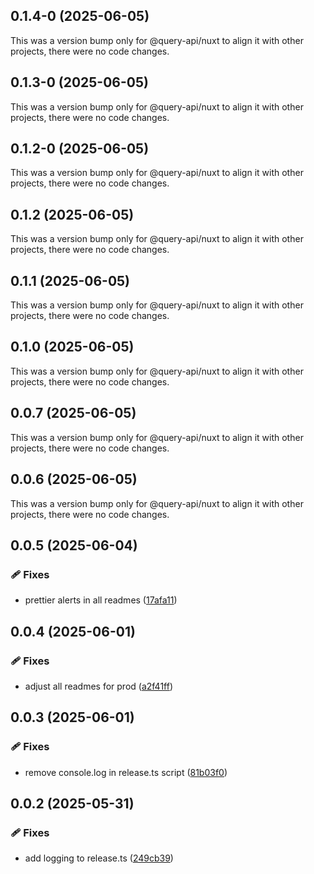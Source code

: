 ## 0.1.4-0 (2025-06-05)

This was a version bump only for @query-api/nuxt to align it with other projects, there were no code
changes.

## 0.1.3-0 (2025-06-05)

This was a version bump only for @query-api/nuxt to align it with other projects, there were no code
changes.

## 0.1.2-0 (2025-06-05)

This was a version bump only for @query-api/nuxt to align it with other projects, there were no code
changes.

## 0.1.2 (2025-06-05)

This was a version bump only for @query-api/nuxt to align it with other projects, there were no code
changes.

## 0.1.1 (2025-06-05)

This was a version bump only for @query-api/nuxt to align it with other projects, there were no code
changes.

## 0.1.0 (2025-06-05)

This was a version bump only for @query-api/nuxt to align it with other projects, there were no code
changes.

## 0.0.7 (2025-06-05)

This was a version bump only for @query-api/nuxt to align it with other projects, there were no code
changes.

## 0.0.6 (2025-06-05)

This was a version bump only for @query-api/nuxt to align it with other projects, there were no code
changes.

## 0.0.5 (2025-06-04)

### 🩹 Fixes

- prettier alerts in all readmes
  ([17afa11](https://github.com/samuelreichor/query-api/commit/17afa11))

## 0.0.4 (2025-06-01)

### 🩹 Fixes

- adjust all readmes for prod ([a2f41ff](https://github.com/samuelreichor/query-api/commit/a2f41ff))

## 0.0.3 (2025-06-01)

### 🩹 Fixes

- remove console.log in release.ts script
  ([81b03f0](https://github.com/samuelreichor/query-api/commit/81b03f0))

## 0.0.2 (2025-05-31)

### 🩹 Fixes

- add logging to release.ts ([249cb39](https://github.com/samuelreichor/query-api/commit/249cb39))
